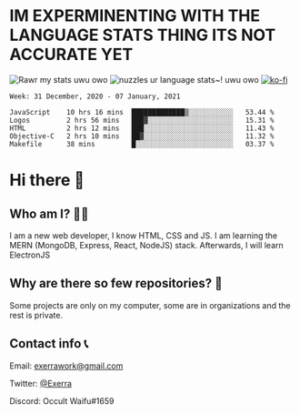 # IM EXPERMINENTING WITH THE LANGUAGE STATS THING ITS NOT ACCURATE YET

![Rawr my stats uwu owo](https://github-readme-stats.vercel.app/api?username=Exerra&show_icons=true&theme=buefy)
![nuzzles ur language stats~! uwu owo](https://github-readme-stats.vercel.app/api/top-langs/?username=Exerra&layout=compact)
[![ko-fi](https://www.ko-fi.com/img/githubbutton_sm.svg)](https://ko-fi.com/X8X130H96)
<!--START_SECTION:waka-->
```text
Week: 31 December, 2020 - 07 January, 2021

JavaScript    10 hrs 16 mins  █████████████▒░░░░░░░░░░░   53.44 % 
Logos         2 hrs 56 mins   ███▓░░░░░░░░░░░░░░░░░░░░░   15.31 % 
HTML          2 hrs 12 mins   ███░░░░░░░░░░░░░░░░░░░░░░   11.43 % 
Objective-C   2 hrs 10 mins   ██▓░░░░░░░░░░░░░░░░░░░░░░   11.32 % 
Makefile      38 mins         █░░░░░░░░░░░░░░░░░░░░░░░░   03.37 % 
```
<!--END_SECTION:waka-->
# Hi there 👋
## Who am I? 🙋‍♀️
I am a new web developer, I know HTML, CSS and JS. I am learning the MERN (MongoDB, Express, React, NodeJS) stack. Afterwards, I will learn ElectronJS
## Why are there so few repositories? 🤔
Some projects are only on my computer, some are in organizations and the rest is private.
## Contact info 📞
Email: [exerrawork@gmail.com](mailto:exerrawork@gmail.com)

Twitter: [@Exerra](https://twitter.com/exerra)

Discord: Occult Waifu#1659
